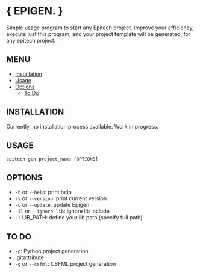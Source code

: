 # { EPIGEN. }

Simple usage program to start any Epitech project.
Improve your efficiency, execute just this program, and your project template will be generated, for any epitech project.

## MENU

-   [Installation](#installation)
-   [Usage](#usage)
-   [Options](#options)
    -   [To Do](#to-do)

## INSTALLATION

Currently, no installation process available. Work in progress.

## USAGE

`epitech-gen project_name [OPTIONS]`

## OPTIONS

-   `-h` or `--help`: print help
-   `-v` or `--version`: print current version
-   `-u` or `--update`: update Epigen
-   `-il` or `--ignore-lib`: ignore lib include
-   `-l` LIB_PATH: define your lib path (specify full path)

## TO DO

-   `-p`: Python project generation
-   .gitattribute
-   `-g` or `--csfml`: CSFML project generation
